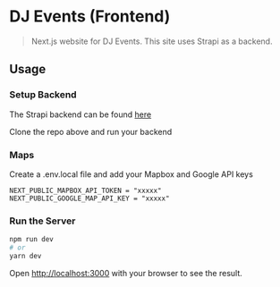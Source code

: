# DJ Events (Frontend)

> Next.js website for DJ Events. This site uses Strapi as a backend.

## Usage

### Setup Backend

The Strapi backend can be found [here](https://github.com/CAVASOL/dj-events-backend)

Clone the repo above and run your backend

### Maps

Create a .env.local file and add your Mapbox and Google API keys

```
NEXT_PUBLIC_MAPBOX_API_TOKEN = "xxxxx"
NEXT_PUBLIC_GOOGLE_MAP_API_KEY = "xxxxx"
```

### Run the Server

```bash
npm run dev
# or
yarn dev
```

Open [http://localhost:3000](http://localhost:3000) with your browser to see the result.
